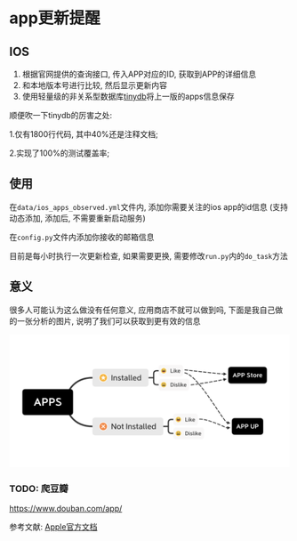 # app更新提醒
## IOS
1. 根据官网提供的查询接口, 传入APP对应的ID, 获取到APP的详细信息
2. 和本地版本号进行比较, 然后显示更新内容
3. 使用轻量级的非关系型数据库[tinydb](https://github.com/msiemens/tinydb)将上一版的apps信息保存

顺便吹一下tinydb的厉害之处:

1.仅有1800行代码, 其中40%还是注释文档;
 
2.实现了100%的测试覆盖率;

## 使用

在`data/ios_apps_observed.yml`文件内, 添加你需要关注的ios app的id信息
(支持动态添加, 添加后, 不需要重新启动服务)

在`config.py`文件内添加你接收的邮箱信息

目前是每小时执行一次更新检查, 如果需要更换, 需要修改`run.py`内的`do_task`方法

## 意义
很多人可能认为这么做没有任何意义, 应用商店不就可以做到吗, 下面是我自己做的一张分析的图片, 说明了我们可以获取到更有效的信息

![img](https://github.com/kaiqiangzhao/appup/blob/master/data/appup.png)

### TODO: 爬豆瓣
https://www.douban.com/app/


参考文献: [Apple官方文档](https://developer.apple.com/library/archive/documentation/AudioVideo/Conceptual/iTuneSearchAPI/Searching.html#//apple_ref/doc/uid/TP40017632-CH5-SW1)